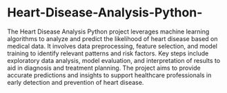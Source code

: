 # Heart-Disease-Analysis-Python-
The Heart Disease Analysis Python project leverages machine learning algorithms to analyze and predict the likelihood of heart disease based on medical data. It involves data preprocessing, feature selection, and model training to identify relevant patterns and risk factors. Key steps include exploratory data analysis, model evaluation, and interpretation of results to aid in diagnosis and treatment planning. The project aims to provide accurate predictions and insights to support healthcare professionals in early detection and prevention of heart disease.
